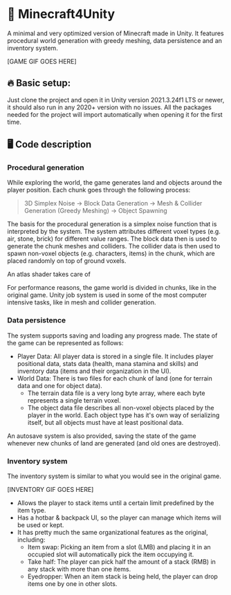 # :crystal_ball: Minecraft4Unity
A minimal and very optimized version of Minecraft made in Unity.  It features procedural world generation with greedy meshing, data persistence and an inventory system.

[GAME GIF GOES HERE]

## :fire: Basic setup:

Just clone the project and open it in Unity version 2021.3.24f1 LTS or newer, it should also run in any 2020+ version with no issues.
All the packages needed for the project will import automatically when opening it for the first time.

## :desktop_computer: Code description

### Procedural generation
While exploring the world, the game generates land and objects around the player position. Each chunk goes through the following process:

> 3D Simplex Noise -> Block Data Generation -> Mesh & Collider Generation (Greedy Meshing) -> Object Spawning

The basis for the procedural generation is a simplex noise function that is interpreted by the system. The system attributes different voxel types (e.g. air, stone, brick) for different value ranges. The block data then is used to generate the chunk meshes and colliders. The collider data is then used to spawn non-voxel objects (e.g. characters, items) in the chunk, which are placed randomly on top of ground voxels.

An atlas shader takes care of 

For performance reasons, the game world is divided in chunks, like in the original game. Unity job system is used in some of the most computer intensive tasks, like in mesh and collider generation.

### Data persistence
The system supports saving and loading any progress made. The state of the game can be represented as follows:
- Player Data: All player data is stored in a single file. It includes player positional data, stats data (health, mana stamina and skills) and inventory data (items and their organization in the UI).
- World Data: There is two files for each chunk of land (one for terrain data and one for object data). 
  - The terrain data file is a very long byte array, where each byte represents a single terrain voxel.
  - The object data file describes all non-voxel objects placed by the player in the world. Each object type has it's own way of serializing itself, but all objects must have at least positional data.

An autosave system is also provided, saving the state of the game whenever new chunks of land are generated (and old ones are destroyed).

### Inventory system
The inventory system is similar to what you would see in the original game.

[INVENTORY GIF GOES HERE]

- Allows the player to stack items until a certain limit predefined by the item type.
- Has a hotbar & backpack UI, so the player can manage which items will be used or kept.
- It has pretty much the same organizational features as the original, including:
  - Item swap: Picking an item from a slot (LMB) and placing it in an occupied slot will automatically pick the item occupying it.
  - Take half: The player can pick half the amount of a stack (RMB) in any stack with more than one items. 
  - Eyedropper: When an item stack is being held, the player can drop items one by one in other slots. 
